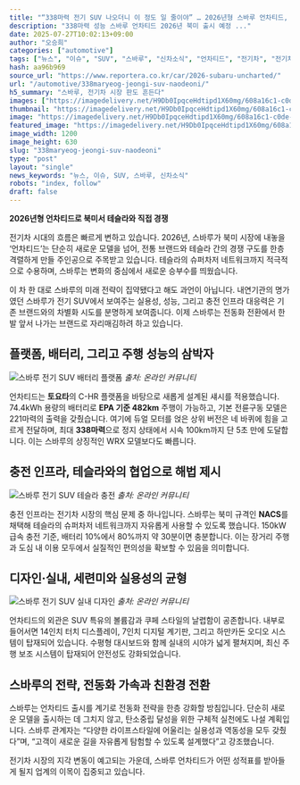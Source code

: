 ```yaml
---
title: "“338마력 전기 SUV 나오더니 이 정도 일 줄이야” … 2026년형 스바루 언차티드, 테슬라 슈퍼차저 호환"
description: "338마력 성능 스바루 언차티드 2026년 북미 출시 예정 ..."
date: 2025-07-27T10:02:13+09:00
author: "오승희"
categories: ["automotive"]
tags: ["뉴스", "이슈", "SUV", "스바루", "신차소식", "언차티드", "전기차", "전기차플랫폼", "EV시장동향"]
hash: aa96b969
source_url: "https://www.reportera.co.kr/car/2026-subaru-uncharted/"
url: "/automotive/338maryeog-jeongi-suv-naodeoni/"
h5_summary: "스바루, 전기차 시장 판도 흔든다"
images: ["https://imagedelivery.net/H9Db0IpqceHdtipd1X60mg/608a16c1-c0de-4e82-e795-5811bee5a100/public", "https://imagedelivery.net/H9Db0IpqceHdtipd1X60mg/4e8ddfbb-ef4b-42cc-de7a-efbe34a40900/public", "https://imagedelivery.net/H9Db0IpqceHdtipd1X60mg/79383777-d677-4260-649c-ff30c534ad00/public", "https://imagedelivery.net/H9Db0IpqceHdtipd1X60mg/b13dc638-0eef-4547-0f8e-ca2b787ca500/public"]
thumbnail: "https://imagedelivery.net/H9Db0IpqceHdtipd1X60mg/608a16c1-c0de-4e82-e795-5811bee5a100/public"
image: "https://imagedelivery.net/H9Db0IpqceHdtipd1X60mg/608a16c1-c0de-4e82-e795-5811bee5a100/public"
featured_image: "https://imagedelivery.net/H9Db0IpqceHdtipd1X60mg/608a16c1-c0de-4e82-e795-5811bee5a100/public"
image_width: 1200
image_height: 630
slug: "338maryeog-jeongi-suv-naodeoni"
type: "post"
layout: "single"
news_keywords: "뉴스, 이슈, SUV, 스바루, 신차소식"
robots: "index, follow"
draft: false
---
```


**2026년형 언차티드로 북미서 테슬라와 직접 경쟁**

전기차 시대의 흐름은 빠르게 변하고 있습니다. 2026년, 스바루가 북미 시장에 내놓을 ‘언차티드’는 단순히 새로운 모델을 넘어, 전통 브랜드와 테슬라 간의 경쟁 구도를 한층 격렬하게 만들 주인공으로 주목받고 있습니다. 테슬라의 슈퍼차저 네트워크까지 적극적으로 수용하며, 스바루는 변화의 중심에서 새로운 승부수를 띄웠습니다.

이 차 한 대로 스바루의 미래 전략이 집약됐다고 해도 과언이 아닙니다. 내연기관의 명가였던 스바루가 전기 SUV에서 보여주는 실용성, 성능, 그리고 충전 인프라 대응력은 기존 브랜드와의 차별화 시도를 분명하게 보여줍니다. 이제 스바루는 전동화 전환에서 한발 앞서 나가는 브랜드로 자리매김하려 하고 있습니다.

## 플랫폼, 배터리, 그리고 주행 성능의 삼박자

![스바루 전기 SUV 배터리 플랫폼](https://imagedelivery.net/H9Db0IpqceHdtipd1X60mg/79383777-d677-4260-649c-ff30c534ad00/public)
*출처: 온라인 커뮤니티*


언차티드는 **토요타**의 C-HR 플랫폼을 바탕으로 새롭게 설계된 섀시를 적용했습니다. 74.4kWh 용량의 배터리로 **EPA 기준 482km** 주행이 가능하고, 기본 전륜구동 모델은 221마력의 출력을 갖췄습니다. 여기에 듀얼 모터를 얹은 상위 버전은 네 바퀴에 힘을 고르게 전달하며, 최대 **338마력**으로 정지 상태에서 시속 100km까지 단 5초 만에 도달합니다. 이는 스바루의 상징적인 WRX 모델보다도 빠릅니다.

## 충전 인프라, 테슬라와의 협업으로 해법 제시

![스바루 전기 SUV 테슬라 충전](https://imagedelivery.net/H9Db0IpqceHdtipd1X60mg/4e8ddfbb-ef4b-42cc-de7a-efbe34a40900/public)
*출처: 온라인 커뮤니티*


충전 인프라는 전기차 시장의 핵심 문제 중 하나입니다. 스바루는 북미 규격인 **NACS**를 채택해 테슬라의 슈퍼차저 네트워크까지 자유롭게 사용할 수 있도록 했습니다. 150kW 급속 충전 기준, 배터리 10%에서 80%까지 약 30분이면 충분합니다. 이는 장거리 주행과 도심 내 이용 모두에서 실질적인 편의성을 확보할 수 있음을 의미합니다.

## 디자인·실내, 세련미와 실용성의 균형

![스바루 전기 SUV 실내 디자인](https://imagedelivery.net/H9Db0IpqceHdtipd1X60mg/b13dc638-0eef-4547-0f8e-ca2b787ca500/public)
*출처: 온라인 커뮤니티*


언차티드의 외관은 SUV 특유의 볼륨감과 쿠페 스타일의 날렵함이 공존합니다. 내부로 들어서면 14인치 터치 디스플레이, 7인치 디지털 계기판, 그리고 하만카돈 오디오 시스템이 탑재되어 있습니다. 수평형 대시보드와 함께 실내의 시야가 넓게 펼쳐지며, 최신 주행 보조 시스템이 탑재되어 안전성도 강화되었습니다.

## 스바루의 전략, 전동화 가속과 친환경 전환

스바루는 언차티드 출시를 계기로 전동화 전략을 한층 강화할 방침입니다. 단순히 새로운 모델을 출시하는 데 그치지 않고, 탄소중립 달성을 위한 구체적 실천에도 나설 계획입니다. 스바루 관계자는 “다양한 라이프스타일에 어울리는 실용성과 역동성을 모두 갖췄다”며, “고객이 새로운 길을 자유롭게 탐험할 수 있도록 설계했다”고 강조했습니다.

전기차 시장의 지각 변동이 예고되는 가운데, 스바루 언차티드가 어떤 성적표를 받아들게 될지 업계의 이목이 집중되고 있습니다.
